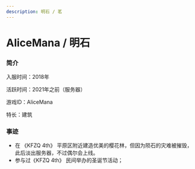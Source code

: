 ```yaml
---
description: 明石 / 茗
---
```


# AliceMana / 明石

### 简介

入服时间：2018年

活跃时间：2021年之前（服务器）

游戏ID：AliceMana

特长：建筑

### 事迹

* 在 《KFZQ 4th》 平原区附近建造优美的樱花林，但因为陨石的灾难被摧毁，此后淡出服务器，不过偶尔会上线。
* 参与过《KFZQ 4th》 民间举办的圣诞节活动；&#x20;
